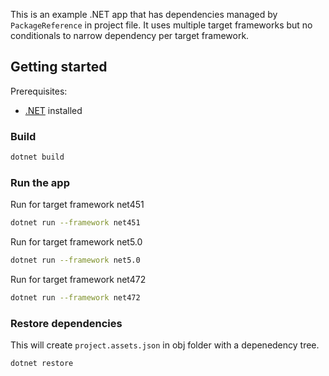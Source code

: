 This is an example .NET app that has dependencies managed by `PackageReference` in project file. It uses multiple target frameworks but no conditionals to narrow dependency per target framework.

## Getting started

Prerequisites:

- [.NET](https://dotnet.microsoft.com/download) installed

### Build

```bash
dotnet build
```

### Run the app

Run for target framework net451

```bash
dotnet run --framework net451
```

Run for target framework net5.0

```bash
dotnet run --framework net5.0
```

Run for target framework net472

```bash
dotnet run --framework net472
```

### Restore dependencies

This will create `project.assets.json` in obj folder with a depenedency tree.

```bash
dotnet restore
```
